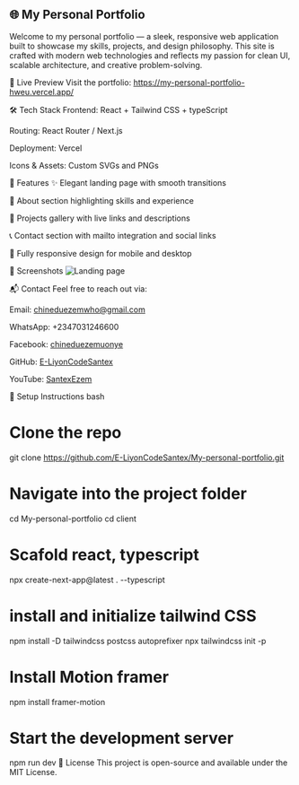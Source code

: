 ## 🌐 My Personal Portfolio
Welcome to my personal portfolio — a sleek, responsive web application built to showcase my skills, projects, and design philosophy. This site is crafted with modern web technologies and reflects my passion for clean UI, scalable architecture, and creative problem-solving.

🚀 Live Preview
Visit the portfolio: https://my-personal-portfolio-hweu.vercel.app/

🛠️ Tech Stack
Frontend: React + Tailwind CSS + typeScript

Routing: React Router / Next.js

Deployment: Vercel

Icons & Assets: Custom SVGs and PNGs

📁 Features
✨ Elegant landing page with smooth transitions

🧠 About section highlighting skills and experience

🧰 Projects gallery with live links and descriptions

📞 Contact section with mailto integration and social links

📱 Fully responsive design for mobile and desktop

📸 Screenshots
![Landing page](https://postimg.cc/rDKmrc6v)

📬 Contact
Feel free to reach out via:

Email: chineduezemwho@gmail.com

WhatsApp: +2347031246600

Facebook: [chineduezemuonye](https://www.facebook.com/share/1GVLZFq85e/)

GitHub: [E-LiyonCodeSantex](https://github.com/E-LiyonCodeSantex)

YouTube: [SantexEzem](https://www.youtube.com/@SantexEzem)

🧪 Setup Instructions
bash
# Clone the repo
git clone https://github.com/E-LiyonCodeSantex/My-personal-portfolio.git

# Navigate into the project folder
cd My-personal-portfolio
cd client

# Scafold react, typescript
npx create-next-app@latest . --typescript

# install and initialize  tailwind CSS
npm install -D tailwindcss postcss autoprefixer
npx tailwindcss init -p

# Install Motion framer
npm install framer-motion

# Start the development server
npm run dev
📄 License
This project is open-source and available under the MIT License.